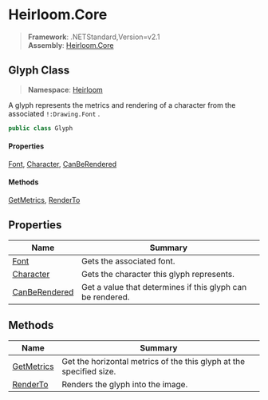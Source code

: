 # Heirloom.Core

> **Framework**: .NETStandard,Version=v2.1  
> **Assembly**: [Heirloom.Core][0]  

## Glyph Class

> **Namespace**: [Heirloom][0]  

A glyph represents the metrics and rendering of a character from the associated `!:Drawing.Font` .

```cs
public class Glyph
```

#### Properties

[Font][1], [Character][2], [CanBeRendered][3]

#### Methods

[GetMetrics][4], [RenderTo][5]

## Properties

| Name               | Summary                                                    |
|--------------------|------------------------------------------------------------|
| [Font][1]          | Gets the associated font.                                  |
| [Character][2]     | Gets the character this glyph represents.                  |
| [CanBeRendered][3] | Get a value that determines if this glyph can be rendered. |

## Methods

| Name            | Summary                                                             |
|-----------------|---------------------------------------------------------------------|
| [GetMetrics][4] | Get the horizontal metrics of the this glyph at the specified size. |
| [RenderTo][5]   | Renders the glyph into the image.                                   |

[0]: ../../Heirloom.Core.md
[1]: Glyph/Font.md
[2]: Glyph/Character.md
[3]: Glyph/CanBeRendered.md
[4]: Glyph/GetMetrics.md
[5]: Glyph/RenderTo.md
